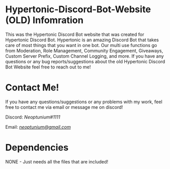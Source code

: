 # Hypertonic-Discord-Bot-Website (OLD) Infomration
This was the Hypertonic Discord Bot website that was created for Hypertonic Discord Bot. Hypertonic is an amazing Discord Bot that takes care of most things that you want in one bot. Our multi use functions go from Moderation, Role Management, Community Engagement, Giveaways, Custom Server Prefix, Custom Channel Logging, and more. If you have any questions or any bug reports/suggestions about the old Hypertonic Discord Bot Website feel free to reach out to me!

# Contact Me!
 If you have any questions/suggestions or any problems with my work, feel free to contact me via email or message me on discord!

  Discord: *Neoptunium#1111*

  Email: *neoptunium@gmail.com*

# Dependencies 
NONE - Just needs all the files that are included!
